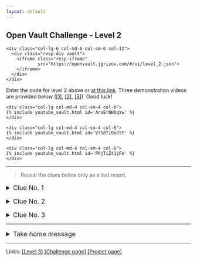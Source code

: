 ```yaml
---
layout: default
---
```


## Open Vault Challenge - Level 2

<div class="container">
  <div class="row align-items-center justify-content-center">

    <div class="col-lg-6 col-md-6 col-sm-6 col-12">
      <div class="resp-div vault">
        <iframe class="resp-iframe"
                src="https://openvault.jgrizou.com/#/ui/level_2.json">
        </iframe>
      </div>
    </div>

  </div>
</div>

Enter the code for level 2 above or [at this link](https://openvault.jgrizou.com/#/ui/level_2.json). Three demonstration videos are provided below ([[1]](https://www.youtube.com/embed/AraErNHDqYw), [[2]](https://www.youtube.com/embed/Vl58TiOsGtY), [[3]](https://www.youtube.com/embed/PPjTiZ41jFA)). Good luck!

<div class="container">
  <div class="row align-items-center justify-content-center">

    <div class="col-lg col-md-4 col-sm-4 col-6">
    {% include youtube_vault.html id='AraErNHDqYw' %}
    </div>

    <div class="col-lg col-md-4 col-sm-4 col-6">
    {% include youtube_vault.html id='Vl58TiOsGtY' %}
    </div>

    <div class="col-lg col-md-4 col-sm-4 col-6">
    {% include youtube_vault.html id='PPjTiZ41jFA' %}
    </div>

  </div>
</div>

---

> Reveal the clues below only as a last resort.

<details>
  <summary style="margin-top: 1rem; font-size: 1.10rem;">Clue No. 1</summary>

  <br>

  <p>See the code you are entering below or <a href="https://openvault.jgrizou.com/#/ui/level_2_visible.json">at this link</a>.</p>

  <div class="container">
    <div class="row align-items-center justify-content-center">

      <div class="col-lg-6 col-md-6 col-sm-6 col-12">
        <div class="resp-div vault">
          <iframe class="resp-iframe"
                  src="https://openvault.jgrizou.com/#/ui/level_2_visible.json">
          </iframe>
        </div>
      </div>

    </div>
  </div>

</details>

<details>
  <summary style="margin-top: 1rem; font-size: 1.10rem;">Clue No. 2</summary>

  <br>

  <p>What you see it not always what it means.</p>

</details>

<details>
  <summary style="margin-top: 1rem; font-size: 1.10rem;">Clue No. 3</summary>

  <br>

  <p>The meaning (yellow or grey) of each button is linked to their position (left or right) and not to their actual colors (yellow or grey). The color of the buttons are randomly swapped after every click. Hence, to choose which button to click, you need to consider the position of the buttons not their colors.</p>

</details>

---

<details>
  <summary style="margin-top: 1rem; font-size: 1.10rem;">Take home message</summary>

  <br>

  <p>The meaning (yellow or grey) of a button can be associated with its position, rather than the color displayed on it.</p>

</details>

---

Links: [[Level 3]](../level-3/) [[Challenge page]](../) [[Project page]](../../)
